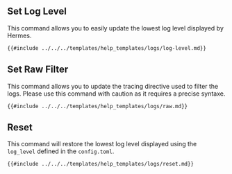 ## Set Log Level

This command allows you to easily update the lowest log level displayed by Hermes.

```shell
{{#include ../../../templates/help_templates/logs/log-level.md}}
```

## Set Raw Filter

This command allows you to update the tracing directive used to filter the logs. Please use this command with caution as it requires a precise syntaxe.

```shell
{{#include ../../../templates/help_templates/logs/raw.md}}
```

## Reset

This command will restore the lowest log level displayed using the `log_level` defined in the `config.toml`.

```shell
{{#include ../../../templates/help_templates/logs/reset.md}}
```